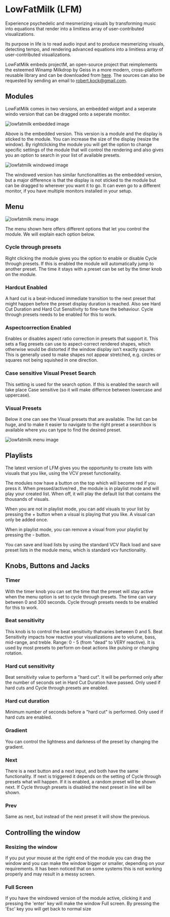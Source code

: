 # LowFatMilk (LFM) <a name="LowFatMilk"></a>

Experience psychedelic and mesmerizing visuals by transforming music into equations that render into a limitless array of user-contributed visualizations.

Its purpose in life is to read audio input and to produce mesmerizing visuals, detecting tempo, and rendering advanced equations into a limitless array of user-contributed visualizations.

LowFatMilk embeds projectM, an open-source project that reimplements the esteemed Winamp Milkdrop by Geiss in a more modern, cross-platform reusable library and can be downloaded from <a href="https://github.com/projectM-visualizer/projectm">here</a>. The sources can also be requested by sending an email to robert.kock@gmail.com.

## Modules

LowFatMilk comes in two versions, an embedded widget and a seperate windo version that can be dragged onto a seperate monitor.

![lowfatmilk embedded image](./lowfatmilk1.png)

Above is the embedded version. This version is a module and the display is sticked to the module. You can increase the size of the display (resize the window). By rightclicking the module you will get the option to change specific settings of the module that will control the rendering and also gives you an option to search in your list of available presets.

![lowfatmilk windowed image](./lowfatmilk3.png)

The windowed version has similar functionalities as the embedded version, but a major difference is that the display is not sticked to the module but can be dragged to wherever you want it to go. It can even go to a different monitor, if you have multiple monitors installed in your setup.

## Menu

![lowfatmilk menu image](./lowfatmilk2.png)

The menu shown here offers different options that let you control the module. We will explain each option below.

### Cycle through presets
Right clicking the module gives you the option to enable or disable Cycle through presets. If this is enabled the module will automatically jump to another preset. The time it stays with a preset can be set by the timer knob on the module. 

### Hardcut Enabled
A hard cut is a beat-induced immediate transition to the next preset that might happen before the preset display duration is reached. Also see Hard Cut Duration and Hard Cut Sensitivity to fine-tune the behaviour. Cycle through presets needs to be enabled for this to work.

### Aspectcorrection Enabled
Enables or disables aspect ratio correction in presets that support it. This sets a flag presets can use to aspect-correct rendered shapes, which otherwise would be distorted if the window display isn't exactly square. This is generally used to make shapes not appear stretched, e.g. circles or squares not being squished in one direction.

### Case sensitive Visual Preset Search
This setting is used for the search option. If this is enabled the search will take place Case sensitive (so it will make differnce between lowercase and uppercase).

### Visual Presets
Below it one can see the Visual presets that are available. The list can be huge, and to make it easier to navigate to the right preset a searchbox is available where you can type to find the desired preset.

![lowfatmilk menu image](./lowfatmilk4.png)

## Playlists
The latest version of LFM gives you the opportunity to create lists with visuals that you like, using the VCV preset functionality.

The modules now have a button on the top which will become red if you press it. When pressed/active/red , the module is in playlist mode and will play your created list. When off, it will play the default list that contains the thousands of visuals.

When you are not in playlist mode, you can add visuals to your list by pressing the + button when a visual is playing that you like. A visual can only be added once.

When in playlist mode, you can remove a visual from your playlist by pressing the - button.

You can save and load lists by using the standard VCV Rack load and save preset lists in the module menu, which is standard vcv functionality.

## Knobs, Buttons and Jacks

### Timer
With the timer knob you can set the time that the preset will stay active when the menu option is set to cycle through presets. The time can vary between 0 and 300 seconds. Cycle through presets needs to be enabled for this to work.

### Beat sensitivity
This knob is to control the beat sensitivity thatvaries between 0 and 5. Beat Sensitivity impacts how reactive your visualizations are to volume, bass, mid-range, and treble. Range: 0 - 5 (from "dead" to VERY reactive). It is used by most presets to perform on-beat actions like pulsing or changing rotation.

### Hard cut sensitivity
Beat sensitivity value to perform a "hard cut". It will be performed only after the number of seconds set in Hard Cut Duration have passed. Only used if hard cuts and Cycle through presets are enabled.

### Hard cut duration
Minimum number of seconds before a "hard cut" is performed. Only used if hard cuts are enabled.

### Gradient
You can control the lightness and darkness of the preset by changing the gradient.

### Next
There is a next button and a next input, and both have the same functionality. If next is triggered it depends on the setting of Cycle through presets what will happen. If it is enabled, a random preset will be shown next. If Cycle through presets is disabled the next preset in line will be shown.

### Prev
Same as next, but instead of the next preset it will show the previous. 

## Controlling the window

### Resizing the window
If you put your mouse at the right end of the module you can drag the window and you can make the window bigger or smaller, depending on your requirements. It has been noticed that on some systems this is not working properly and may result in a messy screen. 

### Full Screen
If you have the windowed version of the module active, clicking it and pressing the 'enter' key will make the window Full screen. By pressing the 'Esc' key you will get back to normal size


